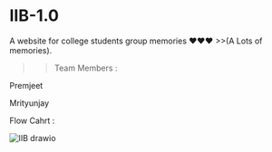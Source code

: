 # IIB-1.0
A website for college students group memories ❤️❤️❤️ >>(A Lots of memories).

>> Team Members :

Premjeet

Mrityunjay








Flow Cahrt :

![IIB drawio](https://user-images.githubusercontent.com/104434509/234540928-9b36beb1-7728-4389-a579-d61a51d4d01a.png)
